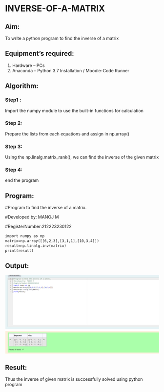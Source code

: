 # INVERSE-OF-A-MATRIX
## Aim:
To write a python program to find the inverse of a matrix
## Equipment’s required:
1. 	Hardware – PCs
2. 	Anaconda – Python 3.7 Installation / Moodle-Code Runner
## Algorithm:
### Step1 : 
Import the numpy module to use the built-in functions for calculation
### Step 2: 
Prepare the lists from each equations and assign in np.array()
### Step 3: 
Using the np.linalg.matrix_rank(), we can find the inverse of the given matrix
### Step 4: 
end the program
## Program:
#Program to find the inverse of a matrix.

#Developed by: MANOJ M

#RegisterNumber:212223230122
```
import numpy as np
matrix=np.array([[6,2,3],[3,1,1],[10,3,4]])
result=np.linalg.inv(matrix)
print(result)
```
## Output:
![alt text](<Screenshot 2024-03-23 224436.png>)

## Result:
Thus the inverse of given matrix is successfully solved using python program

